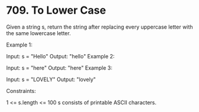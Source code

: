 # 709. To Lower Case

Given a string s, return the string after replacing every uppercase letter with the same lowercase letter.

Example 1:

Input: s = "Hello"
Output: "hello"
Example 2:

Input: s = "here"
Output: "here"
Example 3:

Input: s = "LOVELY"
Output: "lovely"

Constraints:

1 <= s.length <= 100
s consists of printable ASCII characters.
